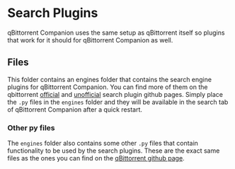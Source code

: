 ﻿# Search Plugins
qBittorrent Companion uses the same setup as qBittorrent itself so plugins that work for it should for qBittorrent Companion as well.

## Files
This folder contains an engines folder that contains the search engine plugins for qBittorrent Companion.
You can find more of them on the qbittorrent [official](https://github.com/qbittorrent/search-plugins/tree/master/nova3/engines) and [unofficial](https://github.com/qbittorrent/search-plugins/wiki/Unofficial-search-plugins) search plugin github pages.
Simply place the `.py` files in the `engines` folder and they will be available in the search tab of qBittorrent Companion after a quick restart.

### Other py files
The `engines` folder also contains some other `.py` files that contain functionality to be used by the search plugins.
These are the exact same files as the ones you can find on the [qBittorrent github page](https://github.com/qbittorrent/qBittorrent/tree/master/src/searchengine/nova3).